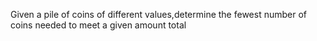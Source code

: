 Given a pile of coins of different values,determine the fewest number of coins needed to meet a given amount total
